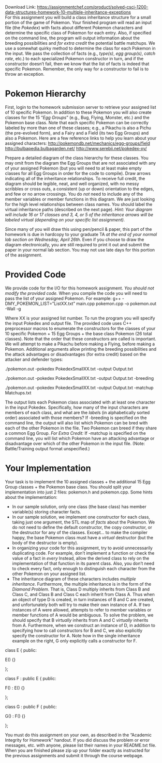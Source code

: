 Download Link: https://assignmentchef.com/product/solved-csci-1200-data-structures-homework-10-multiple-inheritance-exceptions
<br>
For this assignment you will build a class inheritance structure for a small portion of the game of Pokemon. Your finished program will read an input file (the <em>Pokedex</em>) with facts about different Pokemon characters and determine the specific class of Pokemon for each entry. Also, if specified on the command line, the program will output information about the breeding possibilities and <em>for extra credit </em>the potential battle matchups. We use a somewhat quirky method to determine the class for each Pokemon in the input. We pass the collection of facts (e.g., <em>type(s)</em>, <em>egg group(s)</em>, <em>catch rate</em>, etc.) to each specialized Pokemon constructor in turn, and if the constructor doesn’t fail, then we know that the list of facts is indeed that specific Pokemon. Remember, the only way for a constructor to fail is to throw an exception.

<h1>Pokemon Hierarchy</h1>

First, login to the homework submission server to retrieve your assigned list of 10 specific Pokemon. In addition to these Pokemon you will also create classes for the 15 “<em>Egg Groups</em>” (e.g., Bug, Flying, Monster, etc.) and the Pokemon base class. Note that each specific Pokemon can be correctly labeled by more than one of these classes; e.g., a Pikachu is also a Pichu (the pre-evolved form), and a Fairy and a Field (its two Egg Groups) and also a Pokemon. Here are a few reference links to help you learn about your assigned characters: <a href="https://pokemondb.net/mechanics/egg-groups/field">http://pokemondb.net/mechanics/egg-groups/field </a><a href="https://bulbapedia.bulbagarden.net/">http://bulbapedia.bulbagarden.net/ </a><a href="http://www.serebii.net/pokedex-xy/">http://www.serebii.net/pokedex-xy/</a>

Prepare a detailed diagram of the class hierarchy for these classes. You may omit from the diagram the Egg Groups that are not associated with any of your assigned Pokemon (but you will need to at least make empty classes for all Egg Groups in order for the code to compile). Draw arrows indicating all of the inheritance relationships. To receive full credit, the diagram should be legible, neat, and well organized, with no messy scribbles or cross outs, a consistent (up or down) orientation to the edges, and few or no arrow crossings. You do <em>not </em>need to include any of the member variables or member functions in this diagram. We are just looking for the high level relationships between class names. You should label the virtual inheritance paths (described on the next page). <em>Hint: Your diagram will include 16 or 17 classes and 3, 4, or 5 of the inheritance arrows will be labeled virtual (depending on your specific list assignment).</em>

Since many of you will draw this using pen/pencil &amp; paper, this part of the homework is due in hardcopy to your graduate TA <em>at the end of your normal lab section on Wednesday, April 26th</em>. Even if you choose to draw the diagram electronically, you are still required to print it out and submit the paper in your normal lab section. You may not use late days for this portion of the assignment.

<h1>Provided Code</h1>

We provide code for the I/O for this homework assignment. <em>You should not modify the provided code. </em>When you compile the code you will need to pass the list of your assigned Pokemon. For example: g++ -DMY_POKEMON_LIST=”ListXX.txt” main.cpp pokemon.cpp -o pokemon.out -Wall -g

Where XX is your assigned list number. To run the program you will specify the input Pokedex and output file. The provided code uses C++ preprocessor macros to enumerate the constructors for the classes of your 10 specific Pokemon + 15 Egg Groups + the base class Pokemon (26 total classes). Note that the order that these constructors are called is important. We will attempt to make a Pikachu before making a Flying, before making a Pokemon. Additional arguments allow printing the breeding possibilities and the attack advantages or disadvantages (for extra credit) based on the attacker and defender types:

./pokemon.out -pokedex PokedexSmallXX.txt -output Output.txt

./pokemon.out -pokedex PokedexSmallXX.txt -output Output.txt -breeding

./pokemon.out -pokedex PokedexSmallXX.txt -output Output.txt -matchup Matchups.txt

The output lists each Pokemon class associated with at least one character in the input Pokedex. Specifically, how many of the input characters are members of each class, and what are the <em>label</em>s (in alphabetically sorted order) associated with those members? If -breeding is specified on the command line, the output will also list which Pokemon can be bred with each of the other Pokemon in the file. Two Pokemon can breed if they share a common Egg Group. <em>For Extra Credit: </em>If -matchup is specified on the command line, you will list which Pokemon have an attacking advantage or disadvantage over which of the other Pokemon in the input file. (Note: Battle/Training output format unspecified.)

<h1>Your Implementation</h1>

Your task is to implement the 10 assigned classes + the additional 15 Egg Group classes + the Pokemon base class. You should split your implementation into just 2 files: pokemon.h and pokemon.cpp. Some hints about the implementation:

<ul>

 <li>In our sample solution, only one class (the base class) has member variable(s) storing character facts.</li>

 <li>In our sample solution, we implement one constructor for each class, taking just one argument, the STL map of <em>facts </em>about the Pokemon. We do not need to define the default constructor, the copy constructor, or the destructor for any of the classes. Except… to make the compiler happy, the base Pokemon class must have a <em>virtual </em>destructor (but the body of the destructor is empty).</li>

 <li>In organizing your code for this assignment, try to avoid unnecessarily duplicating code. For example, don’t implement a function or check the value of a fact in <em>every </em> Instead, allow the derived class to rely on the implementation of that function in its parent class. Also, you don’t need to check every fact, only enough to distinguish each character from the other Pokemon on your assigned list.</li>

 <li>The inheritance diagram of these characters includes <em>multiple inheritance</em>. Furthermore, the multiple inheritance is in the form of the <em>Diamond Problem</em>. That is, Class D multiply inherits from Class B and Class C, and Class B and Class C each inherit from Class A. Thus when an object of type D is created, in turn instances of B and C are created, and unfortunately both will try to make their own instance of A. If two instances of A were allowed, attempts to refer to member variables or member functions of A would be ambiguous. To solve the problem, we should specify that B <em>virtually </em>inherits from A and C <em>virtually </em>inherits from A. Furthermore, when we construct an instance of D, in addition to specifying how to call constructors for B and C, we also explicitly specify the constructor for A. Note how in the single inheritance example on the right, G only explicitly calls a constructor for F.</li>

</ul>

class E { public:

E() {}

};

class F : public E { public:

F() : E() {}

};

class G : public F { public:

G() : F() {}

};

You must do this assignment on your own, as described in the “Academic Integrity for Homework” handout. If you did discuss the problem or error messages, etc. with anyone, please list their names in your README.txt file. When you are finished please zip up your folder exactly as instructed for the previous assignments and submit it through the course webpage.


